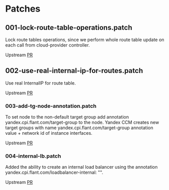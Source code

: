 # Patches

## 001-lock-route-table-operations.patch

Lock route tables operations, since we perform whole route table update on each call from cloud-provider controller.

Upstream [PR](https://github.com/deckhouse/yandex-cloud-controller-manager/pull/48)

## 002-use-real-internal-ip-for-routes.patch

Use real InternalIP for route table.

Upstream [PR](https://github.com/deckhouse/yandex-cloud-controller-manager/pull/53)

### 003-add-tg-node-annotation.patch

To set node to the non-default target group add annotation yandex.cpi.flant.com/target-group to the node. Yandex CCM creates new target groups with name yandex.cpi.flant.com/target-group annotation value + network id of instance interfaces.

Upstream [PR](https://github.com/deckhouse/yandex-cloud-controller-manager/pull/60)

### 004-internal-lb.patch

Added the ability to create an internal load balancer using the annotation yandex.cpi.flant.com/loadbalancer-internal: "".

Upstream [PR](https://github.com/deckhouse/yandex-cloud-controller-manager/pull/61)
